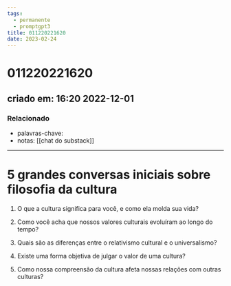 ```yaml
---
tags:
  - permanente
  - promptgpt3
title: 011220221620
date: 2023-02-24
---
```


# 011220221620

## criado em: 16:20 2022-12-01

### Relacionado

- palavras-chave: 
- notas: [[chat do substack]]
---

# 5 grandes conversas iniciais sobre **filosofia da cultura**

1. O que a cultura significa para você, e como ela molda sua vida?

2. Como você acha que nossos valores culturais evoluíram ao longo do tempo?

3. Quais são as diferenças entre o relativismo cultural e o universalismo?

4. Existe uma forma objetiva de julgar o valor de uma cultura?

5. Como nossa compreensão da cultura afeta nossas relações com outras culturas?

